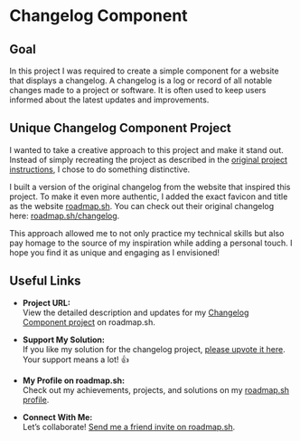 # Changelog Component
## Goal
In this project I was required to create a simple component for a website that displays a changelog. A changelog is a log or record of all notable changes made to a project or software. It is often used to keep users informed about the latest updates and improvements.

## Unique Changelog Component Project

I wanted to take a creative approach to this project and make it stand out. Instead of simply recreating the project as described in the [original project instructions](https://roadmap.sh/projects/changelog-component), I chose to do something distinctive.

I built a version of the original changelog from the website that inspired this project. To make it even more authentic, I added the exact favicon and title as the website [roadmap.sh](https://roadmap.sh). You can check out their original changelog here: [roadmap.sh/changelog](https://roadmap.sh/changelog).

This approach allowed me to not only practice my technical skills but also pay homage to the source of my inspiration while adding a personal touch. I hope you find it as unique and engaging as I envisioned!

## Useful Links

- **Project URL:**  
  View the detailed description and updates for my [Changelog Component project](https://roadmap.sh/projects/changelog-component) on roadmap.sh.

- **Support My Solution:**  
  If you like my solution for the changelog project, [please upvote it here](https://roadmap.sh/projects/changelog-component/solutions?u=6771443070129741a8ecdc00). Your support means a lot! 👍

- **My Profile on roadmap.sh:**  
  Check out my achievements, projects, and solutions on my [roadmap.sh profile](https://roadmap.sh/u/huzaifaakhtar).

- **Connect With Me:**  
  Let’s collaborate! [Send me a friend invite on roadmap.sh](https://roadmap.sh/befriend?u=6771443070129741a8ecdc00).
